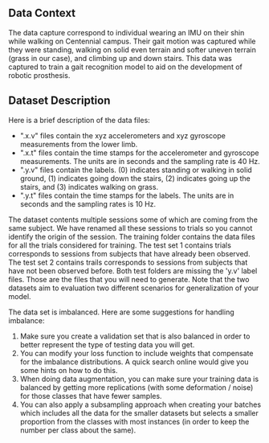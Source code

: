 ## Data Context

The data capture correspond to individual wearing an IMU on their shin while walking on Centennial campus. Their gait motion was captured while they were standing, walking on solid even terrain and softer uneven terrain (grass in our case), and climbing up and down stairs. This data was captured to train a gait recognition model to aid on the development of robotic prosthesis.

## Dataset Description

Here is a brief description of the data files:

  - ".x.v" files contain the xyz accelerometers and xyz gyroscope measurements from the lower limb.
  - ".x.t" files contain the time stamps for the accelerometer and gyroscope measurements. The units are in seconds and the sampling rate is 40 Hz.
  - ".y.v" files contain the labels. (0) indicates standing or walking in solid ground, (1) indicates going down the stairs, (2) indicates going up the stairs, and (3) indicates walking on grass.
  - ".y.t" files contain the time stamps for the labels. The units are in seconds and the sampling rates is 10 Hz.

The dataset contents multiple sessions some of which are coming from the same subject. We have renamed all these sessions to trials so you cannot identify the origin of the session. The training folder contains the data files for all the trials considered for training. The test set 1 contains trials corresponds to sessions from subjects that have already been observed. The test set 2 contains trails corresponds to sessions from subjects that have not been observed before. Both test folders are missing the 'y.v' label files. Those are the files that you will need to generate. Note that the two datasets aim to evaluation two different scenarios for generalization of your model.

The data set is imbalanced. Here are some suggestions for handling imbalance:

  1. Make sure you create a validation set that is also balanced in order to better represent the type of testing data you will get.
  2. You can modify your loss function to include weights that compensate for the imbalance distributions. A quick search online would give you some hints on how to do this.
  3. When doing data augmentation, you can make sure your training data is balanced by getting more replications (with some deformation / noise) for those classes that have fewer samples.
  4. You can also apply a subsampling approach when creating your batches which includes all the data for the smaller datasets but selects a smaller proportion from the classes with most instances (in order to keep the number per class about the same).